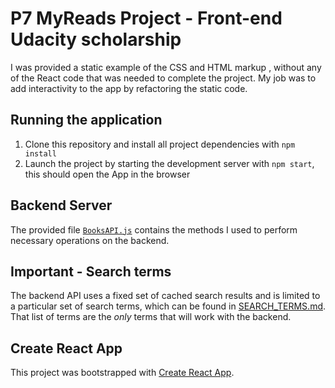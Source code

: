 # P7 MyReads Project - Front-end Udacity scholarship

I was provided a static example of the CSS and HTML markup , without any of the React code that was needed to complete the project. My job was to add interactivity to the app by refactoring the static code.

## Running the application

1.  Clone this repository and install all project dependencies with `npm install`
2.  Launch the project by starting the development server with `npm start`, this should open the App in the browser

## Backend Server

The provided file [`BooksAPI.js`](src/BooksAPI.js) contains the methods I used to perform necessary operations on the backend.

## Important - Search terms

The backend API uses a fixed set of cached search results and is limited to a particular set of search terms, which can be found in [SEARCH_TERMS.md](SEARCH_TERMS.md). That list of terms are the _only_ terms that will work with the backend.

## Create React App

This project was bootstrapped with [Create React App](https://github.com/facebookincubator/create-react-app).


